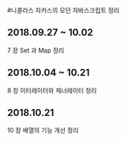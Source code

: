 #니콜라스 자카스의 모던 자바스크립트 정리

## 2018.09.27 ~ 10.02

7 장 Set 과 Map 정리

## 2018.10.04 ~ 10.21

8 장 이터레이터와 제너레이터 정리

## 2018.10.21

10 장 배열의 기능 개선 정리
